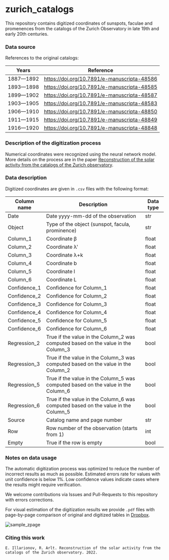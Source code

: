 # zurich_catalogs

This repository contains digitized coordinates of sunspots, faculae and promenences from the catalogs of the Zurich Observatory in late 19th and early 20th centuries.

### Data source

References to the original catalogs:

| Years   |      Reference  |
|----------|----------|
|1887—1892 | https://doi.org/10.7891/e-manuscripta-48586 |
|1893—1898 | https://doi.org/10.7891/e-manuscripta-48585 |
|1899—1902 | https://doi.org/10.7891/e-manuscripta-48587 |
|1903—1905 | https://doi.org/10.7891/e-manuscripta-48583 |
|1906—1910 | https://doi.org/10.7891/e-manuscripta-48850 |
|1911—1915 | https://doi.org/10.7891/e-manuscripta-48849 |
|1916—1920 | https://doi.org/10.7891/e-manuscripta-48848 |

### Description of the digitization process

Numerical coordinates were recognized using the neural network model. More details on the process are in the paper [Reconstruction of the solar activity from the catalogs of the Zurich observatory]().

### Data description

Digitized coordinates are given in ```.csv``` files with the following format:

| Column name   |      Description      |  Data type |
|----------|----------|------|
| Date |  Date yyyy-mm-dd of the observation | str |
| Object |  Type of the object (sunspot, facula, prominence) | str |
| Column_1 |  Coordinate β | float |
| Column_2 |  Coordinate λ' | float |
| Column_3 |  Coordinate λ+k | float |
| Column_4 |  Coordinate b | float |
| Column_5 |  Coordinate l | float |
| Column_6 |  Coordinate L | float |
| Confidence_1 |  Confidence for Column_1 | float |
| Confidence_2 |  Confidence for Column_2 | float |
| Confidence_3 |  Confidence for Column_3 | float |
| Confidence_4 |  Confidence for Column_4 | float |
| Confidence_5 |  Confidence for Column_5 | float |
| Confidence_6 |  Confidence for Column_6 | float |
| Regression_2 |  True if the value in the Column_2 was computed based on the value in the Column_3 | bool |
| Regression_3 |  True if the value in the Column_3 was computed based on the value in the Column_2 | bool |
| Regression_5 |  True if the value in the Column_5 was computed based on the value in the Column_6 | bool |
| Regression_6 |  True if the value in the Column_6 was computed based on the value in the Column_5 | bool |
| Source |  Catalog name and page number | str |
| Row |  Row number of the observation (starts from 1) | int |
| Empty |  True if the row is empty | bool |

### Notes on data usage

The automatic digitization process was optimized to reduce the number of incorrect results as much as possible. Estimated errors rate for values with unit confidence is below 1%. Low confidence values indicate cases where the results might require verification.

We welcome contributions via Issues and Pull-Requests to this repository with errors corrections.

For visual estimation of the digitization results we provide ```.pdf``` files with page-by-page comparison of original and digitized tables in [Dropbox](https://www.dropbox.com/scl/fo/4bp33o3hwui5oudogjk2e/h?dl=0&rlkey=kqcxesk63ui6vjjzk3jqxa8e1).

![sample_zpage](https://user-images.githubusercontent.com/19876717/159781651-7f1d3de0-196f-4103-8b1e-80ef909b5ef4.jpg)


### Citing this work
```
E. Illarionov, R. Arlt. Reconstruction of the solar activity from the catalogs of the Zurich observatory. 2022.
```
